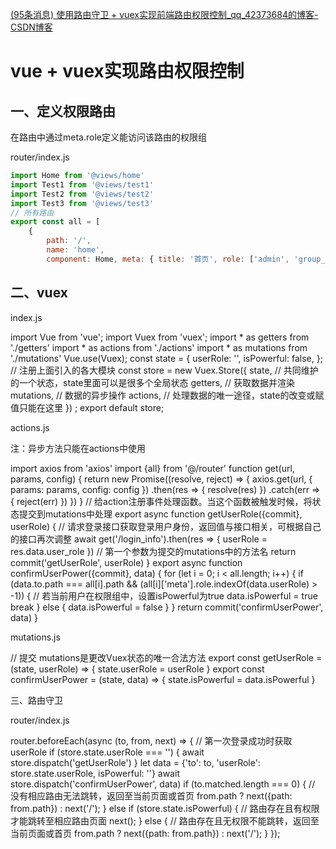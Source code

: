 [(95条消息) 使用路由守卫 + vuex实现前端路由权限控制_qq_42373684的博客-CSDN博客](https://blog.csdn.net/qq_42373684/article/details/105959048)

# vue + vuex实现路由权限控制

## 一、定义权限路由

在路由中通过meta.role定义能访问该路由的权限组

router/index.js

``` js
import Home from '@views/home' 
import Test1 from '@views/test1' 
import Test2 from '@views/test2' 
import Test3 from '@views/test3' 
// 所有路由 
export const all = [ 
	{
		path: '/', 
		name: 'home', 
		component: Home, meta: { title: '首页', role: ['admin', 'group_admin', 'user'] } }, { path: '/test1', name: 'test1', component: Test1, meta: { title: '测试1', role: ['admin'] } }, { path: '/test2', name: 'test2', component: Test2, meta: { title: '测试2', role: ['admin', 'group_admin'] } },{ path: '/test3', name: 'test3', component: Test3, meta: { title: '测试3', role: ['admin', 'user'] } } ] let router = new Router({routes: all}) export default router
```

## 二、vuex

index.js

import Vue from 'vue'; import Vuex from 'vuex'; import * as getters from './getters' import * as actions from './actions' import * as mutations from './mutations' Vue.use(Vuex); const state = { userRole: '', isPowerful: false, }; // 注册上面引入的各大模块 const store = new Vuex.Store({ state, // 共同维护的一个状态，state里面可以是很多个全局状态 getters, // 获取数据并渲染 mutations, // 数据的异步操作 actions, // 处理数据的唯一途径，state的改变或赋值只能在这里 }) ; export default store;

actions.js

注：异步方法只能在actions中使用

import axios from 'axios' import {all} from '@/router' function get(url, params, config) { return new Promise((resolve, reject) => { axios.get(url, { params: params, config: config }) .then(res => { resolve(res) }) .catch(err => { reject(err) }) }) } // 给action注册事件处理函数。当这个函数被触发时候，将状态提交到mutations中处理 export async function getUserRole({commit}, userRole) { // 请求登录接口获取登录用户身份，返回值与接口相关，可根据自己的接口再次调整 await get('/login_info').then(res => { userRole = res.data.user_role }) // 第一个参数为提交的mutations中的方法名 return commit('getUserRole', userRole) } export async function confirmUserPower({commit}, data) { for (let i = 0; i < all.length; i++) { if (data.to.path === all[i].path && (all[i]['meta'].role.indexOf(data.userRole) > -1)) { // 若当前用户在权限组中，设置isPowerful为true data.isPowerful = true break } else { data.isPowerful = false } } return commit('confirmUserPower', data) }

mutations.js

// 提交 mutations是更改Vuex状态的唯一合法方法 export const getUserRole = (state, userRole) => { state.userRole = userRole } export const confirmUserPower = (state, data) => { state.isPowerful = data.isPowerful }

三、路由守卫

router/index.js

router.beforeEach(async (to, from, next) => { // 第一次登录成功时获取userRole if (store.state.userRole === '') { await store.dispatch('getUserRole') } let data = {'to': to, 'userRole': store.state.userRole, isPowerful: ''} await store.dispatch('confirmUserPower', data) if (to.matched.length === 0) { // 没有相应路由无法跳转，返回至当前页面或首页 from.path ? next({path: from.path}) : next('/'); } else if (store.state.isPowerful) { // 路由存在且有权限才能跳转至相应路由页面 next(); } else { // 路由存在且无权限不能跳转，返回至当前页面或首页 from.path ? next({path: from.path}) : next('/'); } });